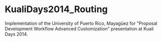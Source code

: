 KualiDays2014_Routing
=====================

Implementation of the University of Puerto Rico, Mayagüez for "Proposal Development Workflow Advanced Customization" presentation at Kuali Days 2014.
